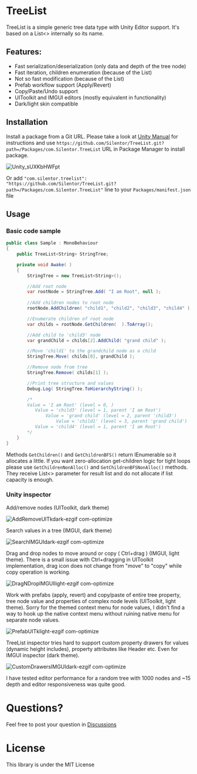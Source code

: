 # TreeList
TreeList is a simple generic tree data type with Unity Editor support. It's based on a List<> internally so its name. 
## Features:
- Fast serialization/deserialization (only data and depth of the tree node)
- Fast iteration, children enumeration (because of the List)
- Not so fast modification (because of the List)
- Prefab workflow support (Apply/Revert)
- Copy/Paste/Undo support
- UIToolkit and IMGUI editors (mostly equivalent in functionality)
- Dark/light skin compatible
## Installation
Install a package from a Git URL.
Please take a look at [Unity Manual](https://docs.unity3d.com/Manual/upm-ui-giturl.html) for instructions and use `https://github.com/Silentor/TreeList.git?path=/Packages/com.Silentor.TreeList` URL in Package Manager to install package.

![Unity_sUXKbHWFpt](https://github.com/user-attachments/assets/a3b460cc-06df-4ffa-82fa-7e86a90834ee)

Or add `"com.silentor.treelist": "https://github.com/Silentor/TreeList.git?path=/Packages/com.Silentor.TreeList"` line to your `Packages/manifest.json` file

## Usage

### Basic code sample
```C#
public class Sample : MonoBehaviour
{
    public TreeList<String> StringTree;

    private void Awake( )
    {
        StringTree = new TreeList<String>();

        //Add root node
        var rootNode = StringTree.Add( "I am Root", null );
        
        //Add children nodes to root node
        rootNode.AddChildren( "child1", "child2", "child3", "child4" );

        //Enumerate children of root node
        var childs = rootNode.GetChildren(  ).ToArray();

        //Add child to 'child3' node
        var grandChild = childs[2].AddChild( "grand child" );

        //Move 'child1' to the grandchild node as a child
        StringTree.Move( childs[0], grandChild );

        //Remove node from tree
        StringTree.Remove( childs[1] );

        //Print tree structure and values
        Debug.Log( StringTree.ToHierarchyString() );

        /*
        Value = 'I am Root' (level = 0, )
           Value = 'child3' (level = 1, parent 'I am Root')
               Value = 'grand child' (level = 2, parent 'child3')
                   Value = 'child1' (level = 3, parent 'grand child')
           Value = 'child4' (level = 1, parent 'I am Root')
        */
    }
}
```
Methods `GetChildren()` and `GetChildrenBFS()` return IEnumerable so it allocates a little. If you want zero-allocation get-children logic for tight loops please use `GetChildrenNonAlloc()` and `GetChildrenBFSNonAlloc()` methods. They receive List<> parameter for result list and do not allocate if list capacity is enough. 

### Unity inspector

Add/remove nodes (UIToolkit, dark theme)

![AddRemoveUITkdark-ezgif com-optimize](https://github.com/user-attachments/assets/47192d82-100b-4843-ab03-2d7148fa35c5)

Search values in a tree (IMGUI, dark theme)

![SearchIMGUIdark-ezgif com-optimize](https://github.com/user-attachments/assets/5340c2c0-a518-4bd4-b943-3c09645ebe5b)

Drag and drop nodes to move around or copy ( Ctrl+drag ) (IMGUI, light theme). There is a small issue with Ctrl+dragging in UIToolkit implementation, drag icon does not change from "move" to "copy" while copy operation is working.

![DragNDropIMGUIlight-ezgif com-optimize](https://github.com/user-attachments/assets/416cd5cd-a272-4b3f-9035-cbdf4d32c056)

Work with prefabs (apply, revert) and copy/paste of entire tree property, tree node value and properties of complex node levels (UIToolkit, light theme). Sorry for the themed context menu for node values, I didn't find a way to hook up the native context menu without ruining native menu for separate node values.

![PrefabUITklight-ezgif com-optimize](https://github.com/user-attachments/assets/a00fc505-3b18-482f-abb8-81131a39fbc4)

TreeList inspector tries hard to support custom property drawers for values (dynamic height includes), property attributes like Header etc. Even for IMGUI inspector (dark theme).

![CustomDrawersIMGUIdark-ezgif com-optimize](https://github.com/user-attachments/assets/11e1f6c8-5c1e-486a-89e5-15eb89ea1208)

I have tested editor performance for a random tree with 1000 nodes and ~15 depth and editor responsiveness was quite good.

# Questions?
Feel free to post your question in [Discussions](https://github.com/Silentor/TreeList/discussions/)

# License
This library is under the MIT License
